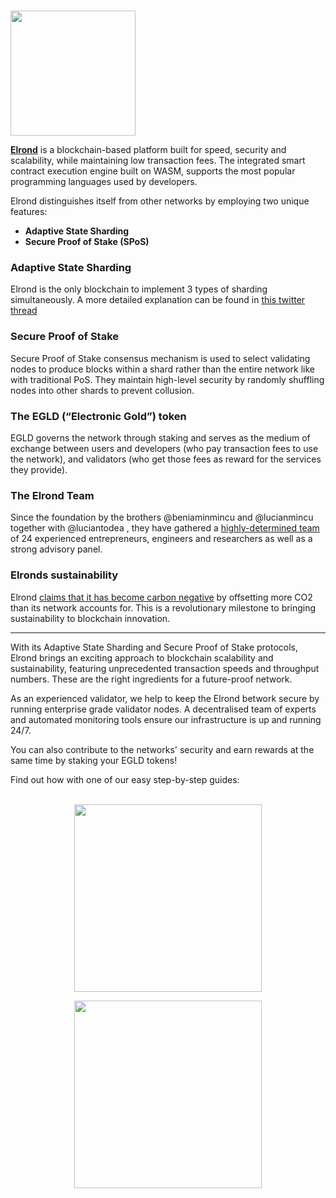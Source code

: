 # <p align="center">
  <img width="200" src="https://user-images.githubusercontent.com/95366163/146521098-1d85d00d-34ab-4f04-9715-d90b9bf38b19.png">
</p>


[**Elrond**](https://elrond.com/) is a blockchain-based platform built for speed, security and scalability, while maintaining low transaction fees.
The integrated smart contract execution engine built on WASM, supports the most popular programming languages used by developers.

Elrond distinguishes itself from other networks by employing two unique features:

 - **Adaptive State Sharding**
 - **Secure Proof of Stake (SPoS)**

### Adaptive State Sharding

Elrond is the only blockchain to implement 3 types of sharding simultaneously. A more detailed explanation can be found in [this twitter thread](https://twitter.com/arda_project/status/1483787637533986817?s=20)

### Secure Proof of Stake 

Secure Proof of Stake consensus mechanism is used to select validating nodes to produce blocks within a shard rather than the entire network like with traditional PoS. They maintain high-level security by randomly shuffling nodes into other shards to prevent collusion.


### The EGLD (“Electronic Gold”) token 

EGLD governs the network through staking and serves as the medium of exchange between users and developers (who pay transaction fees to use the network), and validators (who get those fees as reward for the services they provide).

### The Elrond Team

Since the foundation by the brothers @beniaminmincu and @lucianmincu together with @luciantodea , they have gathered a [highly-determined team](https://elrond.com/team/) of 24 experienced entrepreneurs, engineers and researchers as well as a strong advisory panel.

### Elronds sustainability

Elrond [claims that it has become carbon negative](https://coinquora.com/elrond-leads-sustainable-innovation-in-european-blockchain/) by offsetting more CO2 than its network accounts for. This is a revolutionary milestone to bringing sustainability to blockchain innovation.

***

With its Adaptive State Sharding and Secure Proof of Stake protocols, Elrond brings an exciting approach to blockchain scalability and sustainability, featuring unprecedented transaction speeds and throughput numbers. These are the right ingredients for a future-proof network.

As an experienced validator, we help to keep the Elrond betwork secure by running enterprise grade validator nodes. A decentralised team of experts and automated monitoring tools ensure our infrastructure is up and running 24/7.

You can also contribute to the networks' security and earn rewards at the same time by staking your EGLD tokens!

Find out how with one of our easy step-by-step guides: 
<br>
<br>

<div class="maincard" align="center">
  
  <a align="center" href="https://wiki.audit.one/How_to_stake_eGLD_with_Elrond/" target="_self">
   <div class="image" align="center">
     <div>
       <p>
           <img width="300" src="https://user-images.githubusercontent.com/95366163/149756985-3e2dc968-202d-4e83-86b1-3957b2c1556d.png"> 
        </p>
     </div>
   </div>
  </a>   
 <a href="https://wiki.audit.one/How_to_stake_eGLD_with_Maiar/" target="_self">
   <div class="image" align="center">
     <div>
       <p>
           <img align="center" width="300" src="https://user-images.githubusercontent.com/95366163/149757014-28565134-54bf-4184-abe9-407d78efa12c.png"> 
        </p>
     </div>
   </div>
  </a>   

</div>
